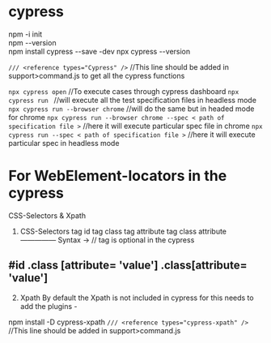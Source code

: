 # cypress

npm -i init   
npm --version         
npm install cypress --save -dev 
npx cypress --version         

`/// <reference types="Cypress" />`      //This line should be added in  support>command.js to get all the cypress functions



`npx cypress open` //To execute cases through cypress dashboard
`npx cypress run ` //will execute all the test specification files in headless mode
`npx cypress run --browser chrome` //will do the same but in headed mode for chrome
`npx cypress run --browser chrome --spec < path of specification file >` //here it will execute particular spec file in chrome
`npx cypress run --spec < path of specification file >` //here it will execute particular spec in headless mode


# For WebElement-locators in the cypress
CSS-Selectors & Xpath

1. CSS-Selectors
tag id
tag class
tag attribute
tag class attribute
—————
Syntax ->
// tag is optional in the cypress

#id
.class
[attribute= 'value']
.class[attribute= 'value']
------ 

2. Xpath 
By default the Xpath is not included in cypress for this needs to add the plugins - 

npm install -D cypress-xpath
`/// <reference types="cypress-xpath" />`     //This line should be added in  support>command.js
 
